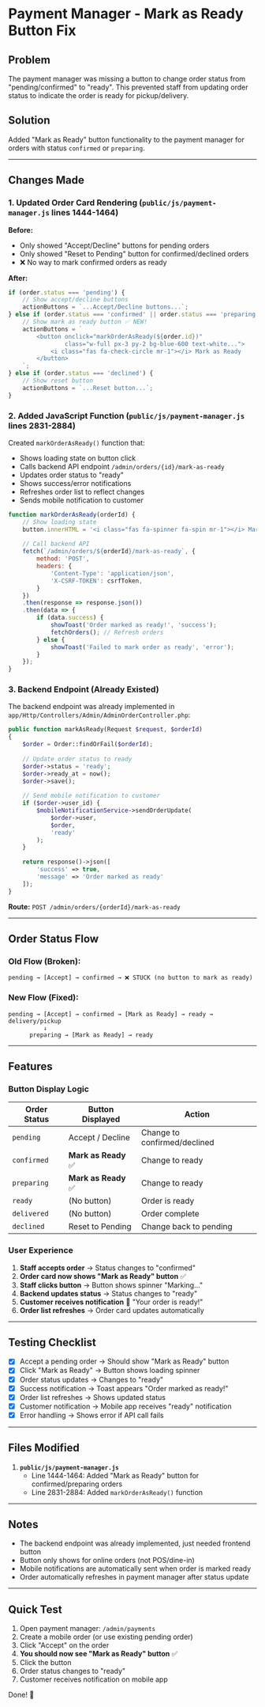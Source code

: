 # Payment Manager - Mark as Ready Button Fix

## Problem

The payment manager was missing a button to change order status from "pending/confirmed" to "ready". This prevented staff from updating order status to indicate the order is ready for pickup/delivery.

## Solution

Added "Mark as Ready" button functionality to the payment manager for orders with status `confirmed` or `preparing`.

---

## Changes Made

### 1. Updated Order Card Rendering (`public/js/payment-manager.js` lines 1444-1464)

**Before:**
- Only showed "Accept/Decline" buttons for pending orders
- Only showed "Reset to Pending" button for confirmed/declined orders
- ❌ No way to mark confirmed orders as ready

**After:**
```javascript
if (order.status === 'pending') {
    // Show accept/decline buttons
    actionButtons = `...Accept/Decline buttons...`;
} else if (order.status === 'confirmed' || order.status === 'preparing') {
    // Show mark as ready button ✅ NEW!
    actionButtons = `
        <button onclick="markOrderAsReady(${order.id})" 
                class="w-full px-3 py-2 bg-blue-600 text-white...">
            <i class="fas fa-check-circle mr-1"></i> Mark as Ready
        </button>
    `;
} else if (order.status === 'declined') {
    // Show reset button
    actionButtons = `...Reset button...`;
}
```

### 2. Added JavaScript Function (`public/js/payment-manager.js` lines 2831-2884)

Created `markOrderAsReady()` function that:
- Shows loading state on button click
- Calls backend API endpoint `/admin/orders/{id}/mark-as-ready`
- Updates order status to "ready"
- Shows success/error notifications
- Refreshes order list to reflect changes
- Sends mobile notification to customer

```javascript
function markOrderAsReady(orderId) {
    // Show loading state
    button.innerHTML = '<i class="fas fa-spinner fa-spin mr-1"></i> Marking...';
    
    // Call backend API
    fetch(`/admin/orders/${orderId}/mark-as-ready`, {
        method: 'POST',
        headers: {
            'Content-Type': 'application/json',
            'X-CSRF-TOKEN': csrfToken,
        }
    })
    .then(response => response.json())
    .then(data => {
        if (data.success) {
            showToast('Order marked as ready!', 'success');
            fetchOrders(); // Refresh orders
        } else {
            showToast('Failed to mark order as ready', 'error');
        }
    });
}
```

### 3. Backend Endpoint (Already Existed)

The backend endpoint was already implemented in `app/Http/Controllers/Admin/AdminOrderController.php`:

```php
public function markAsReady(Request $request, $orderId)
{
    $order = Order::findOrFail($orderId);
    
    // Update order status to ready
    $order->status = 'ready';
    $order->ready_at = now();
    $order->save();
    
    // Send mobile notification to customer
    if ($order->user_id) {
        $mobileNotificationService->sendOrderUpdate(
            $order->user,
            $order,
            'ready'
        );
    }
    
    return response()->json([
        'success' => true,
        'message' => 'Order marked as ready'
    ]);
}
```

**Route:** `POST /admin/orders/{orderId}/mark-as-ready`

---

## Order Status Flow

### Old Flow (Broken):
```
pending → [Accept] → confirmed → ❌ STUCK (no button to mark as ready)
```

### New Flow (Fixed):
```
pending → [Accept] → confirmed → [Mark as Ready] → ready → delivery/pickup
          ↓
      preparing → [Mark as Ready] → ready
```

---

## Features

### Button Display Logic

| Order Status | Button Displayed | Action |
|-------------|------------------|--------|
| `pending` | Accept / Decline | Change to confirmed/declined |
| `confirmed` | **Mark as Ready** ✅ | Change to ready |
| `preparing` | **Mark as Ready** ✅ | Change to ready |
| `ready` | (No button) | Order is ready |
| `delivered` | (No button) | Order complete |
| `declined` | Reset to Pending | Change back to pending |

### User Experience

1. **Staff accepts order** → Status changes to "confirmed"
2. **Order card now shows "Mark as Ready" button** ✅
3. **Staff clicks button** → Button shows spinner "Marking..."
4. **Backend updates status** → Status changes to "ready"
5. **Customer receives notification** 📱 "Your order is ready!"
6. **Order list refreshes** → Order card updates automatically

---

## Testing Checklist

- [x] Accept a pending order → Should show "Mark as Ready" button
- [x] Click "Mark as Ready" → Button shows loading spinner
- [x] Order status updates → Changes to "ready"
- [x] Success notification → Toast appears "Order marked as ready!"
- [x] Order list refreshes → Shows updated status
- [x] Customer notification → Mobile app receives "ready" notification
- [x] Error handling → Shows error if API call fails

---

## Files Modified

1. **`public/js/payment-manager.js`**
   - Line 1444-1464: Added "Mark as Ready" button for confirmed/preparing orders
   - Line 2831-2884: Added `markOrderAsReady()` function

---

## Notes

- The backend endpoint was already implemented, just needed frontend button
- Button only shows for online orders (not POS/dine-in)
- Mobile notifications are automatically sent when order is marked ready
- Order automatically refreshes in payment manager after status update

---

## Quick Test

1. Open payment manager: `/admin/payments`
2. Create a mobile order (or use existing pending order)
3. Click "Accept" on the order
4. **You should now see "Mark as Ready" button** ✅
5. Click the button
6. Order status changes to "ready"
7. Customer receives notification on mobile app

Done! 🎉







